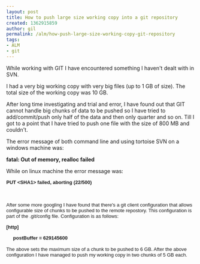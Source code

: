 ```yaml
---
layout: post
title: How to push large size working copy into a git repository
created: 1362915859
author: gil
permalink: /alm/how-push-large-size-working-copy-git-repository
tags:
- ALM
- git
---
```

<p>While working with GIT I have encountered something I haven&#39;t dealt with in SVN.</p>
<p>I had a very big working copy with very big files (up to 1 GB of size). The total size of the working copy was 10 GB.</p>
<p>After long time investigating and trial and error, I have found out that GIT cannot handle big chunks of data to be pushed so I have tried to add/commit/push only half of the data and then only quarter&nbsp;and so on. Till I got to a point that I have tried to push one file with the size of 800 MB and couldn&#39;t.</p>
<p>The error message of both command line and using tortoise SVN on a windows machine was:</p>
<p><strong>fatal: Out of memory, realloc failed&nbsp;</strong></p>
<p>While on linux machine the error message was:</p>
<p><b style="font-family: arial, sans-serif; font-size: 13px;">PUT &lt;SHA1&gt;&nbsp;failed, aborting (22/500)</b></p>
<p>&nbsp;</p>
<p><font face="arial, sans-serif" size="2">After some more googling I have found that there&#39;s a git client configuration that allows configurable size of chunks to be pushed to the remote repostory. This configuration is part of the .git/config file. Configuration is as follows:</font></p>
<p><b style="font-family: arial, sans-serif; font-size: 13px;">[http]</b></p>
<div style="font-family: arial, sans-serif; font-size: 13px;">
	<b>&nbsp; &nbsp; &nbsp;postBuffer = 629145600</b></div>
<div style="font-family: arial, sans-serif; font-size: 13px;">
	&nbsp;</div>
<div style="font-family: arial, sans-serif; font-size: 13px;">
	The above sets the maximum size of a chunk to be pushed to 6 GB. After the above configuration I have managed to push my working copy in two chunks of 5 GB each.</div>
